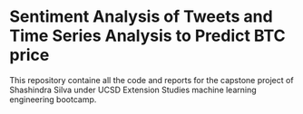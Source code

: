 # Sentiment Analysis of Tweets and Time Series Analysis to Predict BTC price
This repository containe all the code and reports for the capstone project of Shashindra Silva under UCSD Extension Studies machine learning engineering bootcamp.
